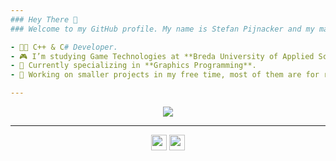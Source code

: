 ```yaml
---
### Hey There 👋
### Welcome to my GitHub profile. My name is Stefan Pijnacker and my main occupation is **Game Development/Programming**.

- 👨‍💻 C++ & C# Developer.
- 🎮 I’m studying Game Technologies at **Breda University of Applied Sciences**.
- 🔭 Currently specializing in **Graphics Programming**. 
- 💫 Working on smaller projects in my free time, most of them are for research, they can be found among my public repositories.

---
```


<p align="center">
  <a href="https://git.io/streak-stats"><img src="https://streak-stats.demolab.com?user=stefanpgd&theme=highcontrast&hide_border=false&border_radius=20"/></a>
</p>

---

<p align="center">
  <a href="https://twitter.com/StefanPijnacker"><img src="https://img.shields.io/badge/twitter-%231DA1F2.svg?&style=for-the-badge&logo=twitter&logoColor=white" height=25></a> <a href="https://www.linkedin.com/in/stefan-pijnacker-6b506a194/"><img src="https://img.shields.io/badge/linkedin-%230077B5.svg?&style=for-the-badge&logo=linkedin&logoColor=white" height=25></a>
</p>
